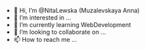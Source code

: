 - 👋 Hi, I’m @NitaLewska (Muzalevskaya Anna)
- 👀 I’m interested in ...
- 🌱 I’m currently learning WebDevelopment 
- 💞️ I’m looking to collaborate on ...
- 📫 How to reach me ...

<!---
NitaLewska/NitaLewska is a ✨ special ✨ repository because its `README.md` (this file) appears on your GitHub profile.
You can click the Preview link to take a look at your changes.
--->
